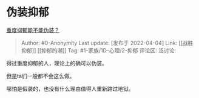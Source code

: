# 伪装抑郁
[重度抑郁能不能伪装？](https://www.zhihu.com/question/525605146/answer/2423305891)

> Author: #0-Anonymity
> Last update: [发布于 2022-04-04]
> Link: [[战胜抑郁]] [[抑郁的潮]]
> Tag: #1-家族/1D-心理/2-抑郁
> 评论区:
> 泛讨论:

得过重度抑郁的人，理论上的确可以伪装。

但是ta们一般都不会这么做。

哪怕是假装的，也没有什么理由值得人重新路过地狱。

